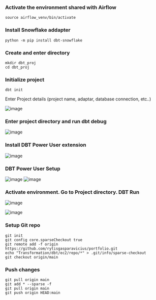 ### Activate the environment shared with Airflow
```
source airflow_venv/bin/activate
```


### Install Snowflake addapter
```
python -m pip install dbt-snowflake
```

### Create and enter directory
```
mkdir dbt_proj
cd dbt_proj
```

### Initialize project
```
dbt init
```

Enter Project details (project name, adaptar, database connection, etc..)

![image](https://github.com/user-attachments/assets/689923b7-1a5a-4258-a3ce-2b0c049798cb)


### Enter project directory and run dbt debug

![image](https://github.com/user-attachments/assets/c3d4de61-26cf-4d6c-886c-9a54765f1e31)


### Install DBT Power User extension

![image](https://github.com/user-attachments/assets/ad1fef3d-b5d9-4d49-8fb6-0e8d009c82c0)

### DBT Power User  Setup

![image](https://github.com/user-attachments/assets/d7ce05be-a221-4b9d-800a-6bbc3895ced6)
![image](https://github.com/user-attachments/assets/16027e33-e11e-4ccf-b554-77ee0bf5b8ad)

### Activate environment. Go to Project directory. DBT Run

![image](https://github.com/user-attachments/assets/c2b03907-76e9-40ef-9ee6-9eb084065c6c)

![image](https://github.com/user-attachments/assets/1720f75f-b9ee-4b12-baa1-77145a0b1542)


### Setup Git repo
```
git init
git config core.sparseCheckout true
git remote add -f origin https://github.com/rytisgasparavicius/portfolio.git
echo "Transformation/dbt/ec2/repo/*" > .git/info/sparse-checkout
git checkout origin/main
```

### Push changes
```
git pull origin main
git add * --sparse -f
git pull origin main
git push origin HEAD:main
```
